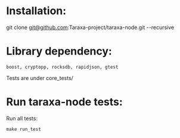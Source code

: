 # Installation:
git clone git@github.com:Taraxa-project/taraxa-node.git --recursive

# Library dependency:
```
boost, cryptopp, rocksdb, rapidjson, gtest
```

Tests are under core_tests/

# Run taraxa-node tests:
Run all tests:
```
make run_test
```
